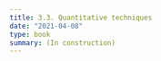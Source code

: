 ```yaml
---
title: 3.3. Quantitative techniques
date: "2021-04-08"
type: book
summary: (In construction)
---
```

